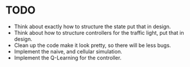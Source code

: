 # TODO
* Think about exactly how to structure the state put that in design.
* Think about how to structure controllers for the traffic light, put that in design.
* Clean up the code make it look pretty, so there will be less bugs.
* Implement the naive, and cellular simulation.
* Implement the Q-Learning for the controller.
